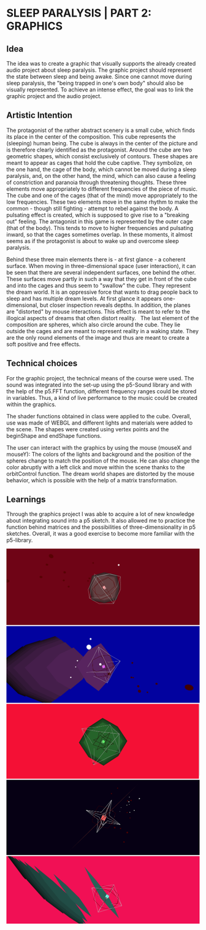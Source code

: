 # SLEEP PARALYSIS | PART 2: GRAPHICS

## Idea

The idea was to create a graphic that visually supports the already created audio project about sleep paralysis. The graphic project should represent the state between sleep and being awake. Since one cannot move during sleep paralysis, the "being trapped in one's own body" should also be visually represented. To achieve an intense effect, the goal was to link the graphic project and the audio project. 

## Artistic Intention

The protagonist of the rather abstract scenery is a small cube, which finds its place in the center of the composition. This cube represents the (sleeping) human being. The cube is always in the center of the picture and is therefore clearly identified as the protagonist. Around the cube are two geometric shapes, which consist exclusively of contours. These shapes are meant to appear as cages that hold the cube captive. They symbolize, on the one hand, the cage of the body, which cannot be moved during a sleep paralysis, and, on the other hand, the mind, which can also cause a feeling of constriction and paranoia through threatening thoughts. These three elements move appropriately to different frequencies of the piece of music. The cube and one of the cages (that of the mind) move appropriately to the low frequencies. These two elements move in the same rhythm to make the common - though still fighting - attempt to rebel against the body. A pulsating effect is created, which is supposed to give rise to a "breaking out" feeling. The antagonist in this game is represented by the outer cage (that of the body). This tends to move to higher frequencies and pulsating inward, so that the cages sometimes overlap. In these moments, it almost seems as if the protagonist is about to wake up and overcome sleep paralysis. 

Behind these three main elements there is - at first glance - a coherent surface. When moving in three-dimensional space (user interaction), it can be seen that there are several independent surfaces, one behind the other. These surfaces move partly in such a way that they get in front of the cube and into the cages and thus seem to "swallow" the cube. They represent the dream world. It is an oppressive force that wants to drag people back to sleep and has multiple dream levels. At first glance it appears one-dimensional, but closer inspection reveals depths. In addition, the planes are "distorted" by mouse interactions. This effect is meant to refer to the illogical aspects of dreams that often distort reality.   The last element of the composition are spheres, which also circle around the cube. They lie outside the cages and are meant to represent reality in a waking state. They are the only round elements of the image and thus are meant to create a soft positive and free effects. 


## Technical choices

For the graphic project, the technical means of the course were used. The sound was integrated into the set-up using the p5-Sound library and with the help of the p5.FFT function, different frequency ranges could be stored in variables. Thus, a kind of live performance to the music could be created within the graphics. 

The shader functions obtained in class were applied to the cube. Overall, use was made of WEBGL and different lights and materials were added to the scene.  The shapes were created using vertex points and the beginShape and endShape functions.

The user can interact with the graphics by using the mouse (mouseX and mouseY): The colors of the lights and background and the position of the spheres change to match the position of the mouse. He can also change the color abruptly with a left click and move within the scene thanks to the orbitControl function. The dream world shapes are distorted by the mouse behavior, which is possible with the help of a matrix transformation. 


## Learnings

Through the graphics project I was able to acquire a lot of new knowledge about integrating sound into a p5 sketch. It also allowed me to practice the function behind matrices and the possibilities of three-dimensionality in p5 sketches. Overall, it was a good exercise to become more familiar with the p5-library. 



![](img/SleepParalysis5.png)
![](img/SleepParalysis2.png)
![](img/SleepParalysis3.png)
![](img/SleepParalysis4.png)
![](img/SleepParalysis1.png)